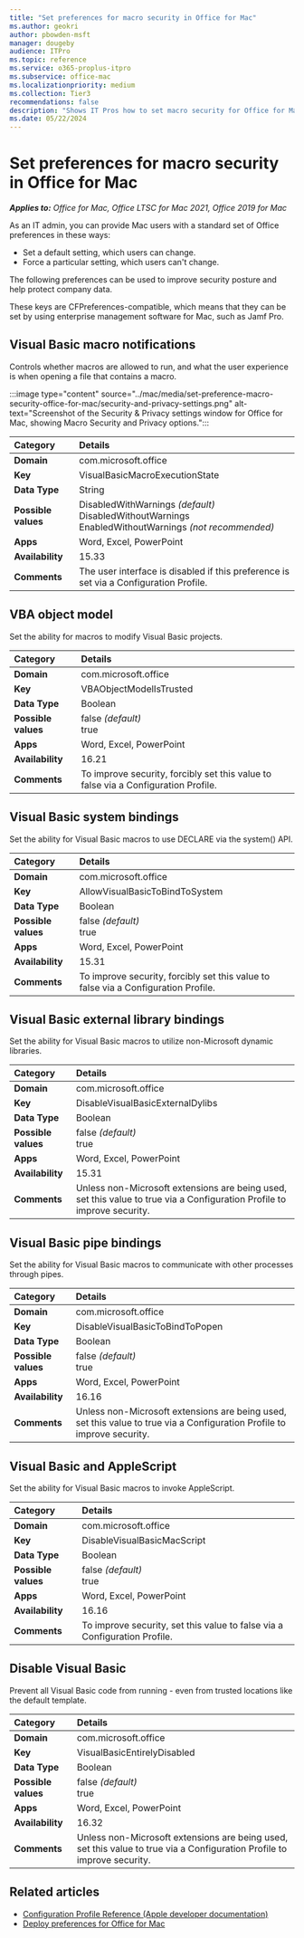 ```yaml
---
title: "Set preferences for macro security in Office for Mac"
ms.author: geokri
author: pbowden-msft
manager: dougeby
audience: ITPro
ms.topic: reference
ms.service: o365-proplus-itpro
ms.subservice: office-mac
ms.localizationpriority: medium
ms.collection: Tier3
recommendations: false
description: "Shows IT Pros how to set macro security for Office for Mac by using preferences"
ms.date: 05/22/2024
---
```


# Set preferences for macro security in Office for Mac

***Applies to:*** *Office for Mac, Office LTSC for Mac 2021, Office 2019 for Mac*

As an IT admin, you can provide Mac users with a standard set of Office preferences in these ways:

- Set a default setting, which users can change.
- Force a particular setting, which users can't change.

The following preferences can be used to improve security posture and help protect company data.

These keys are CFPreferences-compatible, which means that they can be set by using enterprise management software for Mac, such as Jamf Pro.

## Visual Basic macro notifications
Controls whether macros are allowed to run, and what the user experience is when opening a file that contains a macro. 
  
:::image type="content" source="../mac/media/set-preference-macro-security-office-for-mac/security-and-privacy-settings.png" alt-text="Screenshot of the Security & Privacy settings window for Office for Mac, showing Macro Security and Privacy options.":::
  
|Category|Details|
|:-----|:-----|
|**Domain** <br/> | com.microsoft.office  <br/> |
|**Key** <br/> |VisualBasicMacroExecutionState  <br/> |
|**Data Type** <br/> |String  <br/> |
|**Possible values** <br/> |DisabledWithWarnings  *(default)*  <br/> DisabledWithoutWarnings  <br/> EnabledWithoutWarnings  *(not recommended)*  <br/> |
|**Apps** <br/> |Word, Excel, PowerPoint <br/> |
|**Availability** <br/> |15.33  <br/> |
|**Comments** <br/> |The user interface is disabled if this preference is set via a Configuration Profile.  <br/> |

## VBA object model
Set the ability for macros to modify Visual Basic projects.

|Category|Details|
|:-----|:-----|
|**Domain** <br/> | com.microsoft.office  <br/> |
|**Key** <br/> |VBAObjectModelIsTrusted  <br/> |
|**Data Type** <br/> |Boolean  <br/> |
|**Possible values** <br/> |false  *(default)*  <br/> true  <br/>|
|**Apps** <br/> |Word, Excel, PowerPoint <br/> |
|**Availability** <br/> |16.21  <br/> |
|**Comments** <br/> |To improve security, forcibly set this value to false via a Configuration Profile.  <br/> |

## Visual Basic system bindings
Set the ability for Visual Basic macros to use DECLARE via the system() API.

|Category|Details|
|:-----|:-----|
|**Domain** <br/> | com.microsoft.office  <br/> |
|**Key** <br/> |AllowVisualBasicToBindToSystem  <br/> |
|**Data Type** <br/> |Boolean  <br/> |
|**Possible values** <br/> |false  *(default)*  <br/> true  <br/>|
|**Apps** <br/> |Word, Excel, PowerPoint <br/> |
|**Availability** <br/> |15.31  <br/> |
|**Comments** <br/> |To improve security, forcibly set this value to false via a Configuration Profile.  <br/> |

## Visual Basic external library bindings
Set the ability for Visual Basic macros to utilize non-Microsoft dynamic libraries.

|Category|Details|
|:-----|:-----|
|**Domain** <br/> | com.microsoft.office  <br/> |
|**Key** <br/> |DisableVisualBasicExternalDylibs  <br/> |
|**Data Type** <br/> |Boolean  <br/> |
|**Possible values** <br/> |false  *(default)*  <br/> true  <br/>|
|**Apps** <br/> |Word, Excel, PowerPoint <br/> |
|**Availability** <br/> |15.31  <br/> |
|**Comments** <br/> |Unless non-Microsoft extensions are being used, set this value to true via a Configuration Profile to improve security.  <br/> |

## Visual Basic pipe bindings
Set the ability for Visual Basic macros to communicate with other processes through pipes.

|Category|Details|
|:-----|:-----|
|**Domain** <br/> | com.microsoft.office  <br/> |
|**Key** <br/> |DisableVisualBasicToBindToPopen <br/> |
|**Data Type** <br/> |Boolean  <br/> |
|**Possible values** <br/> |false  *(default)*  <br/> true  <br/>|
|**Apps** <br/> |Word, Excel, PowerPoint <br/> |
|**Availability** <br/> |16.16  <br/> |
|**Comments** <br/> |Unless non-Microsoft extensions are being used, set this value to true via a Configuration Profile to improve security.  <br/> |

## Visual Basic and AppleScript
Set the ability for Visual Basic macros to invoke AppleScript.

|Category|Details|
|:-----|:-----|
|**Domain** <br/> | com.microsoft.office  <br/> |
|**Key** <br/> |DisableVisualBasicMacScript <br/> |
|**Data Type** <br/> |Boolean  <br/> |
|**Possible values** <br/> |false  *(default)*  <br/> true  <br/>|
|**Apps** <br/> |Word, Excel, PowerPoint <br/> |
|**Availability** <br/> |16.16  <br/> |
|**Comments** <br/> |To improve security, set this value to false via a Configuration Profile.  <br/> |

## Disable Visual Basic
Prevent all Visual Basic code from running - even from trusted locations like the default template.

|Category|Details|
|:-----|:-----|
|**Domain** <br/> | com.microsoft.office  <br/> |
|**Key** <br/> |VisualBasicEntirelyDisabled <br/> |
|**Data Type** <br/> |Boolean  <br/> |
|**Possible values** <br/> |false  *(default)*  <br/> true  <br/>|
|**Apps** <br/> |Word, Excel, PowerPoint <br/> |
|**Availability** <br/> |16.32  <br/> |
|**Comments** <br/> |Unless non-Microsoft extensions are being used, set this value to true via a Configuration Profile to improve security.  <br/> |

## Related articles

- [Configuration Profile Reference (Apple developer documentation)](https://developer.apple.com/business/documentation/Configuration-Profile-Reference.pdf)
- [Deploy preferences for Office for Mac](deploy-preferences-for-office-for-mac.md)
